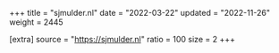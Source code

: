 +++
title = "sjmulder.nl"
date = "2022-03-22"
updated = "2022-11-26"
weight = 2445

[extra]
source = "https://sjmulder.nl"
ratio = 100
size = 2
+++
